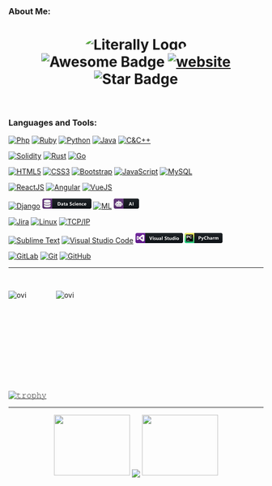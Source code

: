 ### About Me:
<h1 align="center" > <img src="https://avatars.githubusercontent.com/u/81819318?v=4" width="150px" style="border-radius:50%"alt="Literally Logo" />
 <br/>
<img src="https://cdn.rawgit.com/sindresorhus/awesome/d7305f38d29fed78fa85652e3a63e154dd8e8829/media/badge.svg" alt="Awesome Badge"/>
<a href="https://findwrk.app/?utm_source=awesome-github-profile-readme"><img src="https://img.shields.io/static/v1?label=&labelColor=505050&message=findwrk&color=%230076D6&style=flat&logo=google-chrome&logoColor=%230076D6" alt="website"/></a>
<img src="https://img.shields.io/static/v1?label=%F0%9F%8C%9F&message=If%20Useful&style=style=flat&color=BC4E99" alt="Star Badge"/>

</h1> <br>

### Languages and Tools:
[![Php](https://img.shields.io/badge/PHP-777BB4?style=flat&logo=php&link=https://github.com/block-webdev/)](https://github.com/block-webdev/)
[![Ruby](https://img.shields.io/badge/Ruby-CC342D?style=flat&logo=ruby&link=https://github.com/block-webdev/)](https://github.com/block-webdev/)
[![Python](https://img.shields.io/badge/-Python-black?style=flat&logo=python&link=https://github.com/block-webdev/)](https://github.com/block-webdev/)
[![Java](https://img.shields.io/badge/Java-orange?style=flat&logo=java&logoColor=white&link=https://github.com/block-webdev/)](https://github.com/block-webdev/)
[![C&C++](https://img.shields.io/badge/-C%20&%20C++-659ad2?style=flat&logo=c%2B%2B&logoColor=ffffff&link=https://github.com/block-webdev/)](https://github.com/block-webdev/)

[![Solidity](https://github.com/block-webdev/block-webdev/blob/main/solidity.png)](https://github.com/block-webdev/)
[![Rust](https://img.shields.io/badge/Rust-000000?style=flat&logo=rust&logoColor=white&link=https://github.com/block-webdev/)](https://github.com/block-webdev/)
[![Go](https://img.shields.io/badge/Go-00ADD8?style=flat&logo=go&logoColor=white&link=https://github.com/block-webdev/)](https://github.com/block-webdev/)


[![HTML5](https://img.shields.io/badge/-HTML5-E34F26?style=flat&logo=html5&logoColor=white&link=https://github.com/block-webdev/)](https://github.com/block-webdev/) 
[![CSS3](https://img.shields.io/badge/-CSS3-1572B6?style=flat&logo=css3&link=https://github.com/block-webdev/)](https://github.com/block-webdev/) 
[![Bootstrap](https://img.shields.io/badge/-Bootstrap-563D7C?style=flat&logo=bootstrap&link=https://github.com/block-webdev/)](https://github.com/block-webdev/)
[![JavaScript](https://img.shields.io/badge/-JavaScript-black?style=flat&logo=javascript&link=https://github.com/block-webdev/)](https://github.com/block-webdev/)
[![MySQL](https://img.shields.io/badge/-MySQL-black?style=flat&logo=mysql&link=https://github.com/block-webdev/)](https://github.com/block-webdev/)

[![ReactJS](https://img.shields.io/badge/-ReactJS-61DAFB?style=flat&logo=react&logoColor=white&link=https://github.com/block-webdev/)](https://github.com/block-webdev/) 
[![Angular](https://img.shields.io/badge/-Angular-DD0031?style=flat&logo=angular&logoColor=white&link=https://github.com/block-webdev/)](https://github.com/block-webdev/) 
[![VueJS](https://img.shields.io/badge/VueJS-41B883??style=flat&logo=vue.js&logoColor=white&link=https://github.com/block-webdev/)](https://github.com/block-webdev/) 

[![Django](https://img.shields.io/badge/-django-black?style=flat&logo=django)](https://github.com/block-webdev/)
[![DataScience](https://github.com/SvenCelin/SvenCelin/blob/master/Badges/datascience.png)](https://github.com/block-webdev/)
[![ML](https://img.shields.io/badge/-Machine%20Learning-102230?style=flat)](https://github.com/block-webdev/)
[![AI](https://github.com/SvenCelin/SvenCelin/blob/master/Badges/ai.png)](https://github.com/block-webdev/)

[![Jira](https://img.shields.io/badge/-Jira-222222?style=flat&logo=jira-software&logoColor=white&logoColor=0052CC)](https://github.com/block-webdev/)
[![Linux](https://img.shields.io/badge/-Linux-222222?style=flat&logo=linux&logoColor=FCC624)](https://github.com/block-webdev/)
[![TCP/IP](https://img.shields.io/badge/-TCP/IP-222222?style=flat&logo=cisco&logoColor=white)](https://github.com/block-webdev/)

[![Sublime Text](http://img.shields.io/badge/-Sublime%20Text-3C4858?style=flat&logo=sublime-text)](https://github.com/block-webdev/)
[![Visual Studio Code](https://img.shields.io/badge/-VSCode-444444?style=flat&logo=visual-studio-code&logoColor=007ACC)](https://github.com/block-webdev/)
[![Visual Studio](https://github.com/SvenCelin/SvenCelin/blob/master/Badges/visualstudio.png)](https://github.com/block-webdev/)
[![PyCharm](https://github.com/SvenCelin/SvenCelin/blob/master/Badges/pycharm.png)](https://github.com/block-webdev/)

[![GitLab](https://img.shields.io/badge/-GitLab-FCA121?style=flat&logo=gitlab&link=https://github.com/block-webdev/)](https://github.com/block-webdev/)
[![Git](https://img.shields.io/badge/-Git-black?style=flat&logo=git&link=https://github.com/block-webdev/)](https://github.com/block-webdev/) 
[![GitHub](https://img.shields.io/badge/-GitHub-181717?style=flat&logo=github&link=https://github.com/block-webdev/)](https://github.com/block-webdev/)
<br />

--- 

<br>
<p align="center">
<p><img align="left" src="https://github-readme-stats.vercel.app/api/top-langs?username=snowMan108&show_icons=true&locale=en&layout=compact&theme=chartreuse-dark" alt="ovi" /></p>
<p>&nbsp;<img align="right" src="https://github-readme-stats.vercel.app/api?username=block-webdev&show_icons=true&locale=en&theme=chartreuse-dark" alt="ovi" width="410" /></p>
<br><br><br><br><br><br><br><br><br>

  [![𝚝𝚛𝚘𝚙𝚑𝚢](https://github-profile-trophy.vercel.app/?username=snowMan108&column=8&margin-w=15&margin-h=15&no-bg=true&no-frame=true&theme=juicyfresh)](https://github.com/block-webdev)

---

<p align="center">
  <a>
    <img height="120" width="150" src="https://github.com/block-webdev/block-webdev/blob/main/left.png">
    <img align="center" src="https://github-readme-streak-stats.herokuapp.com/?user=snowMan108&theme=dark&hide_border=true"/>
    <img height="120" width="150" src="https://github.com/block-webdev/block-webdev/blob/main/right.png">
  </a>
</p>

<!---
block-webdev/block-webdev is a ✨ special ✨ repository because its `README.md` (this file) appears on your GitHub profile.
You can click the Preview link to take a look at your changes.
--->
